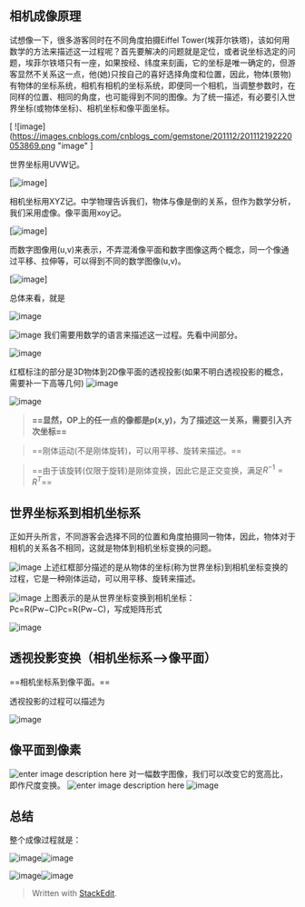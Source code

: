 ## 相机成像原理
试想像一下，很多游客同时在不同角度拍摄Eiffel Tower(埃菲尔铁塔)，该如何用数学的方法来描述这一过程呢？首先要解决的问题就是定位，或者说坐标选定的问题，埃菲尔铁塔只有一座，如果按经、纬度来刻画，它的坐标是唯一确定的，但游客显然不关系这一点，他(她)只按自己的喜好选择角度和位置，因此，物体(景物)有物体的坐标系统，相机有相机的坐标系统，即便同一个相机，当调整参数时，在同样的位置、相同的角度，也可能得到不同的图像。为了统一描述，有必要引入世界坐标(或物体坐标)、相机坐标和像平面坐标。

[
![image](https://images.cnblogs.com/cnblogs_com/gemstone/201112/201112192220053869.png
"image"
]

世界坐标用UVW记。

[![image](https://images.cnblogs.com/cnblogs_com/gemstone/201112/201112192220072672.png "image")]

相机坐标用XYZ记。中学物理告诉我们，物体与像是倒的关系，但作为数学分析，我们采用虚像。像平面用xoy记。

[![image](https://images.cnblogs.com/cnblogs_com/gemstone/201112/20111219222008885.png "image")]

而数字图像用(u,v)来表示，不弄混淆像平面和数字图像这两个概念，同一个像通过平移、拉伸等，可以得到不同的数学图像(u,v)。

[![image](https://images.cnblogs.com/cnblogs_com/gemstone/201112/201112192220107429.png "image")]

总体来看，就是

![image](https://images.cnblogs.com/cnblogs_com/gemstone/201112/201112192220122120.png "image")

![image](https://images.cnblogs.com/cnblogs_com/gemstone/201112/201112192220147335.png "image")
我们需要用数学的语言来描述这一过程。先看中间部分。

![image](https://images.cnblogs.com/cnblogs_com/gemstone/201112/201112192220164186.png "image")

红框标注的部分是3D物体到2D像平面的透视投影(如果不明白透视投影的概念，需要补一下高等几何)
![image](https://images.cnblogs.com/cnblogs_com/gemstone/201112/201112192220186925.png "image")

![image](https://images.cnblogs.com/cnblogs_com/gemstone/201112/201112192220217189.png "image")
>**==显然，OP上的任一点的像都是p(x,y)，为了描述这一关系，需要引入齐次坐标==**

>==刚体运动(不是刚体旋转)，可以用平移、旋转来描述。==

>==由于该旋转(仅限于旋转)是刚体变换，因此它是正交变换，满足$R^{-1}=R^T$==
## 世界坐标系到相机坐标系
正如开头所言，不同游客会选择不同的位置和角度拍摄同一物体，因此，物体对于相机的关系各不相同，这就是物体到相机坐标变换的问题。

![image](https://images.cnblogs.com/cnblogs_com/gemstone/201112/201112192220241489.png "image")
上述红框部分描述的是从物体的坐标(称为世界坐标)到相机坐标变换的过程，它是一种刚体运动，可以用平移、旋转来描述。

![image](https://images.cnblogs.com/cnblogs_com/gemstone/201112/201112192220265001.png "image")
上图表示的是从世界坐标变换到相机坐标：Pc=R(Pw−C)Pc=R(Pw−C)，写成矩阵形式

![image](https://images.cnblogs.com/cnblogs_com/gemstone/201112/201112192220277642.png "image")
## 透视投影变换（相机坐标系-->像平面）
==相机坐标系到像平面。==

透视投影的过程可以描述为

![image](https://images.cnblogs.com/cnblogs_com/gemstone/201112/201112192220235751.png "image")
## 像平面到像素
![enter image description here](https://images.cnblogs.com/cnblogs_com/gemstone/201112/201112192300124712.png)
对一幅数字图像，我们可以改变它的宽高比，即作尺度变换。
![enter image description here](https://images.cnblogs.com/cnblogs_com/gemstone/201112/201112192300177716.png)
![image](https://images.cnblogs.com/cnblogs_com/gemstone/201112/201112192300389994.png "image")

## 总结
整个成像过程就是：

![image](https://images.cnblogs.com/cnblogs_com/gemstone/201112/201112192301462492.png "image")![image](https://images.cnblogs.com/cnblogs_com/gemstone/201112/201112192302123248.png "image")

![image](https://images.cnblogs.com/cnblogs_com/gemstone/201112/201112192303273506.png "image")![image](https://images.cnblogs.com/cnblogs_com/gemstone/201112/201112192303275731.png "image")
> Written with [StackEdit](https://stackedit.io/).
<!--stackedit_data:
eyJoaXN0b3J5IjpbLTMwNDEzNTA1NV19
-->